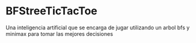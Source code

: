 # BFStreeTicTacToe
Una inteligencia artificial que se encarga de jugar utilizando un arbol bfs y minimax para tomar las mejores decisiones
